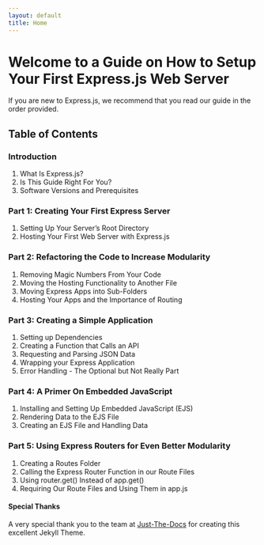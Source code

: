 ```yaml
---
layout: default
title: Home
---
```


# Welcome to a Guide on How to Setup Your First Express.js Web Server

If you are new to Express.js, we recommend that you read our guide in the order provided.

## Table of Contents

### Introduction
<ol>
<li>What Is Express.js?</li>
<li>Is This Guide Right For You?</li>
<li>Software Versions and Prerequisites</li>
</ol>

### Part 1: Creating Your First Express Server
<ol>
<li>Setting Up Your Server’s Root Directory</li>
<li>Hosting Your First Web Server with Express.js</li>
</ol>

### Part 2: Refactoring the Code to Increase Modularity
<ol>
<li>Removing Magic Numbers From Your Code</li>
<li>Moving the Hosting Functionality to Another File</li>
<li>Moving Express Apps into Sub-Folders</li>
<li>Hosting Your Apps and the Importance of Routing</li>
</ol>

### Part 3: Creating a Simple Application
<ol>
<li>Setting up Dependencies</li>
<li>Creating a Function that Calls an API</li>
<li>Requesting and Parsing JSON Data</li>
<li>Wrapping your Express Application</li>
<li>Error Handling - The Optional but Not Really Part</li>
</ol>

### Part 4: A Primer On Embedded JavaScript
<ol>
<li>Installing and Setting Up Embedded JavaScript (EJS)</li>
<li>Rendering Data to the EJS File</li>
<li>Creating an EJS File and Handling Data</li>
</ol>

### Part 5: Using Express Routers for Even Better Modularity
<ol>
<li>Creating a Routes Folder</li>
<li>Calling the Express Router Function in our Route Files</li>
<li>Using router.get() Instead of app.get()</li>
<li>Requiring Our Route Files and Using Them in app.js</li>
</ol>


#### Special Thanks

A very special thank you to the team at [Just-The-Docs](https://github.com/pmarsceill/just-the-docs) for creating this excellent Jekyll Theme.